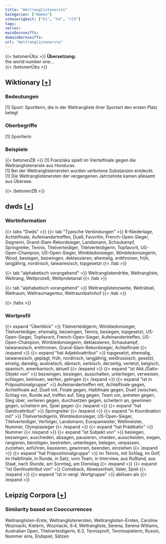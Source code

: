 ```yaml
---
title: "Weltranglistenerste"
kategorien: ["Nomen"]
schwierigkeit: ["k1", "h4", "r15"]
tags:
series:
mainDornseiffs:
domainDornseiffs:
url: "Weltranglistenerste"
---
```


{{< betonenÜbs >}}
**Übersetzung:**  
the world number one...  
{{< /betonenÜbs >}}

## Wiktionary [[+](https://de.wiktionary.org/wiki/Weltranglistenerste)]

### Bedeutungen
[1] Sport: Sportlerin, die in der Weltrangliste ihrer Sportart den ersten Platz belegt  

### Oberbegriffe
[1] Sportlerin  

### Beispiele
{{< betonenZB >}}
[1] Franziska spielt im Viertelfinale gegen die Weltranglistenerste aus Honduras.  
[1] Bei der Weltranglistenersten wurden verbotene Substanzen entdeckt.  
[1] Die Weltranglistenersten der vergangenen Jahrzehnte kamen allesamt aus Übersee.  

{{< /betonenZB >}}


## dwds [[+](https://www.dwds.de/wb/Weltranglistenerste)]

### Wortinformation
{{< tabs "Dwds" >}}
{{< tab "Typische Verbindungen" >}}
6-Niederlage, Achtelfinale, Aufeinandertreffen, Duell, Favoritin, French-Open-Sieger, Gegnerin, Grand-Slam-Rekordsieger, Landsmann, Schaukampf, Springreiter, Tennis, Titelverteidiger, Titelverteidigerin, Topfavorit, US-Open-Champion, US-Open-Sieger, Wimbledonsieger, Wimbledonsiegerin, Wood, besiegen, bezwingen, deklassieren, ehemalig, entthronen, früh, langjährig, nordirisch, taiwanesisch, topgesetzt
{{< /tab >}}

{{< tab "alphabetisch vorangehend" >}}
Weltranglistendritte, Weltrangliste, Weltrang, Weltprozeß, Weltproletariat
{{< /tab >}}

{{< tab "alphabetisch vorangehend" >}}
Weltranglistenzweite, Welträtsel, Weltraum, Weltraumagentur, Weltraumbahnhof
{{< /tab >}}

{{< /tabs >}}

### Wortprofil
{{< expand "Überblick" >}} Titelverteidigerin, Wimbledonsieger, Titelverteidiger, ehemalig, bezwingen, Tennis, besiegen, topgesetzt, US-Open-Sieger, Topfavorit, French-Open-Sieger, Aufeinandertreffen, US-Open-Champion, Wimbledonsiegerin, deklassieren, Schaukampf, taiwanesisch, entthronen, Grand-Slam-Rekordsieger, Achtelfinale {{< /expand >}}
{{< expand "hat Adjektivattribut" >}} topgesetzt, ehemalig, taiwanesisch, geplagt, früh, nordirisch, langjährig, weißrussisch, gesetzt, einstig, damalig, australisch, dänisch, serbisch, derzeitig, verletzt, belgisch, spanisch, amerikanisch, aktuell {{< /expand >}}
{{< expand "ist Akk./Dativ-Objekt von" >}} bezwingen, besiegen, ausschalten, unterliegen, verweisen, schlagen, betreuen, werfen, gelingen {{< /expand >}}
{{< expand "ist in Präpositionalgruppe" >}} Aufeinandertreffen mit, Achtelfinale gegen, Achtelfinale auf, Duell mit, Finale gegen, Halbfinale gegen, Duell zwischen, Schlag vor, Runde auf, treffen auf, Sieg gegen, Team um, antreten gegen, Sieg über, verlieren gegen, durchsetzen gegen, scheitern an, gewinnen gegen, scheitern am, Spiel gegen {{< /expand >}}
{{< expand "hat Genitivattribut" >}} Springreiter {{< /expand >}}
{{< expand "in Koordination mit" >}} Titelverteidigerin, Wimbledonsieger, US-Open-Sieger, Titelverteidiger, Verfolger, Landsmann, Europameister, Weltmeister, Nummer, Olympiasieger {{< /expand >}}
{{< expand "hat Prädikativ" >}} Nummer {{< /expand >}}
{{< expand "ist Subjekt von" >}} besiegen, bezwingen, auscheiden, absagen, pausieren, cheiden, ausscheiden, siegen, rangieren, benötigen, bestreiten, unterliegen, belegen, verpassen, zuziehen, anführen, kassieren, gewinnen, beenden, einziehen {{< /expand >}}
{{< expand "hat Präpositionalgruppe" >}} im Tennis, mit Schlag, im Golf, im Halbfinale, in Runde, in Satz, vom Team, in Interview, aus Rußland, aus Staat, nach Stunde, am Sonntag, am Dienstag {{< /expand >}}
{{< expand "ist Genitivattribut von" >}} Comeback, Abwesenheit, Vater, Spiel {{< /expand >}}
{{< expand "ist in vergl. Wortgruppe" >}} ablösen als {{< /expand >}}

## Leipzig Corpora [[+](https://corpora.uni-leipzig.de/en/res?word=Weltranglistenerste&corpusId=deu_newscrawl-public_2018)]


### Similarity based on Cooccurrences
Weltranglisten-Erste, Weltranglistenersten, Weltranglisten-Ersten, Caroline Wozniacki, Kielerin, Wozniacki, 6:4, Weltrangliste, Serena, Serena Williams, Australian Open, Titelverteidigerin, 6:3, Tennisprofi, Tennisspielerin, Russin, Nummer eins, Endspiel, Sätzen

